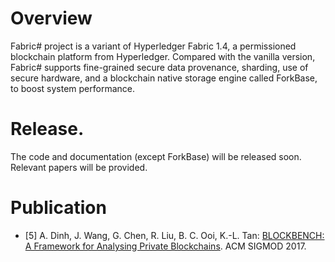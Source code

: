 # Overview
Fabric# project is a variant of Hyperledger Fabric 1.4, a permissioned blockchain platform from Hyperledger. 
Compared with the vanilla version, Fabric# supports fine-grained secure data provenance, sharding, use of
secure hardware, and a blockchain native storage engine called ForkBase, to boost system performance.


# Release. 
The code and documentation (except ForkBase) will be released soon. Relevant papers will be provided.

# Publication
* [5] A. Dinh, J. Wang, G. Chen, R. Liu, B. C. Ooi, K.-L. Tan: [BLOCKBENCH: A Framework for Analysing Private Blockchains](https://www.comp.nus.edu.sg/~ooibc/blockbench.pdf). ACM SIGMOD 2017.
